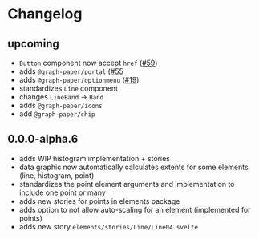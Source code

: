 # Changelog

## upcoming

- `Button` component now accept `href` ([#59](https://github.com/graph-paper-org/graph-paper/pull/59))
- adds `@graph-paper/portal` ([#55]((https://github.com/graph-paper-org/graph-paper/pull/55/))
- adds `@graph-paper/optionmenu` ([#19](https://github.com/graph-paper-org/graph-paper/pull/19/))
- standardizes `Line` component
- changes `LineBand` -> `Band`
- adds `@graph-paper/icons`
- add `@graph-paper/chip`

## 0.0.0-alpha.6

- adds WIP histogram implementation + stories
- data graphic now automatically calculates extents for some elements (line, histogram, point)
- standardizes the point element arguments and implementation to include one point or many
- adds new stories for points in elements package
- adds option to not allow auto-scaling for an element (implemented for points)
- adds new story `elements/stories/Line/Line04.svelte`

